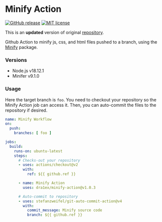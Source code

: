 # Minify Action
[![GitHub release](https://img.shields.io/github/release/DrA1ex/minify-action.svg?color=orange)](https://gitHub.com//minify-action/releases/)
[![MIT license](https://img.shields.io/github/license/anthonyftwang/minify-action.svg?color=blue)](https://github.com/anthonyftwang/minify-action/blob/master/LICENSE)

This is an **updated** version of original [repository](https://github.com/anthonyftwang/minify-action).

Github Action to minify js, css, and html files pushed to a branch, using the [Minify](https://github.com/coderaiser/minify) package.

### Versions
- Node.js v18.12.1
- Minifer v9.1.0

### Usage
Here the target branch is `foo`. You need to checkout your repository so the Minify Action job can access it. Then, you can auto-commit the files to the repository if desired.
```yaml
name: Minify Workflow
on:
  push:
    branches: [ foo ]

jobs:
  build:
    runs-on: ubuntu-latest
    steps:
      # Checks-out your repository
      - uses: actions/checkout@v2
        with:
          ref: ${{ github.ref }}

      - name: Minify Action
        uses: dra1ex/minify-action@v1.0.3

      # Auto-commit to repository
      - uses: stefanzweifel/git-auto-commit-action@v4
        with:
          commit_message: Minify source code
          branch: ${{ github.ref }}
```
